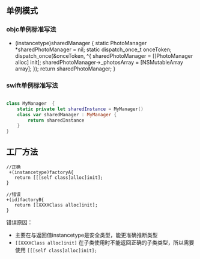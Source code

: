 ## 单例模式

### objc单例标准写法
+ (instancetype)sharedManager
{
    static PhotoManager *sharedPhotoManager = nil;
    static dispatch_once_t onceToken;
    dispatch_once(&onceToken, ^{
        sharedPhotoManager = [[PhotoManager alloc] init];
        sharedPhotoManager->_photosArray = [NSMutableArray array];
    });
    return sharedPhotoManager;
}

### swift单例标准写法

````swift

class MyManager  {
    static private let sharedInstance = MyManager()
    class var sharedManager : MyManager {
        return sharedInstance
    }
}

````


## 工厂方法

````objc
//正确
 +(instancetype)factoryA{
   return [[[self class]alloc]init];
}

//错误
+(id)factoryB{
   return [[XXXXClass alloc]init];
}
````

错误原因：
-   主要在与返回值instancetype是安全类型，能更准确推断类型
-  ```` [[XXXXClass alloc]init] ```` 在子类使用时不能返回正确的子类类型，所以需要使用 ````[[[self class]alloc]init];````  
